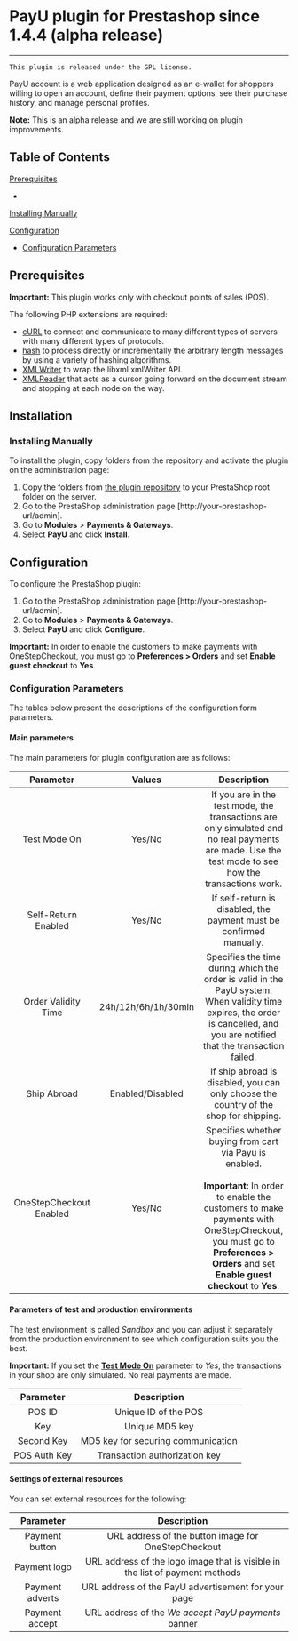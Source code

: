 # PayU plugin for Prestashop since 1.4.4  (alpha release)
-------
``This plugin is released under the GPL license.``

PayU account is a web application designed as an e-wallet for shoppers willing to open an account, 
define their payment options, see their purchase history, and manage personal profiles.

**Note:** This is an alpha release and we are still working on plugin improvements.

## Table of Contents

[Prerequisites][1] <br />
<!--[Installation][2]-->
 * 
[Installing Manually][2.1]

<!--* [Installing from admin page][2.2]-->

[Configuration][3]
* [Configuration Parameters][3.1]


## Prerequisites

**Important:** This plugin works only with checkout points of sales (POS).

The following PHP extensions are required:

* [cURL][ext2] to connect and communicate to many different types of servers with many different types of protocols.
* [hash][ext3] to process directly or incrementally the arbitrary length messages by using a variety of hashing algorithms.
* [XMLWriter][ext4] to wrap the libxml xmlWriter API.
* [XMLReader][ext5] that acts as a cursor going forward on the document stream and stopping at each node on the way.

## Installation

<!--There are two ways in which you can install the plugin:

* [manual installation][2.1] by copying and pasting folders from the repository
* [installation from the admin page][2.2]

See the sections below to find out about steps for each of the procedures.-->

### Installing Manually

To install the plugin, copy folders from the repository and activate the plugin on the administration page:

1. Copy the folders from [the plugin repository][ext1] to your PrestaShop root folder on the server.
2. Go to the PrestaShop administration page [http://your-prestashop-url/admin].
3. Go to **Modules** > **Payments & Gateways**.
4. Select **PayU** and click **Install**.


<!--### Installing from the administration page

PrestaShop allows you to install the plugin from the administration page. -->


## Configuration

To configure the PrestaShop plugin:

1. Go to the PrestaShop administration page [http://your-prestashop-url/admin].
2. Go to **Modules** > **Payments & Gateways**.
3. Select **PayU** and click **Configure**.

**Important:** In order to enable the customers to make payments with OneStepCheckout, you must go to **Preferences > Orders** and set **Enable guest checkout** to **Yes**.

### Configuration Parameters

The tables below present the descriptions of the configuration form parameters.

#### Main parameters

The main parameters for plugin configuration are as follows:

| Parameter | Values | Description | 
|:---------:|:------:|:-----------:|
|Test Mode On|Yes/No|If you are in the test mode, the transactions are only simulated and no real payments are made. Use the test mode to see how the transactions work.|
|Self-Return Enabled|Yes/No|If self-return is disabled, the payment must be confirmed manually.|
|Order Validity Time|24h/12h/6h/1h/30min|Specifies the time during which the order is valid in the PayU system. When validity time expires, the order is cancelled, and you are notified that the transaction failed.|
|Ship Abroad|Enabled/Disabled|If ship abroad is disabled, you can only choose the country of the shop for shipping.|
|OneStepCheckout Enabled|Yes/No|Specifies whether buying from cart via Payu is enabled. <br><br> **Important:** In order to enable the customers to make payments with OneStepCheckout, you must go to **Preferences > Orders** and set **Enable guest checkout** to **Yes**.|

#### Parameters of test and production environments

The test environment is called *Sandbox* and you can adjust it separately from the production environment to see which configuration suits you the best.
<!--To check the values of the parameters below, go to **Administration Panel** > **My shops** > **Your shop** > **POS** and click the name of a given POS.
-->
**Important:** If you set the [**Test Mode On**][3.1.1] parameter to *Yes*, the transactions in your shop are only simulated. No real payments are made.

| Parameter | Description | 
|:---------:|:-----------:|
|POS ID|Unique ID of the POS|
|Key|Unique MD5 key
|Second Key| MD5 key for securing communication|
|POS Auth Key|Transaction authorization key|

#### Settings of external resources

You can set external resources for the following:

| Parameter |Description | 
|:---------:|:-----------:|
|Payment button|URL address of the button image for OneStepCheckout|
|Payment logo|URL address of the logo image that is visible in the list of payment methods|
|Payment adverts|URL address of the PayU advertisement for your page|
|Payment accept|URL address of the *We accept PayU payments* banner|

<!--LINKS-->

<!--topic urls:-->

[1]: https://github.com/PayU/plugin_prestashop#prerequisites
[2]: https://github.com/PayU/plugin_prestashop#installation
[2.1]: https://github.com/PayU/plugin_prestashop#installing-manually
[2.2]: https://github.com/PayU/plugin_prestashop#installing-from-admin-page
[3]: https://github.com/PayU/plugin_prestashop#configuration
[3.1]: https://github.com/PayU/plugin_prestashop#configuration-parameters
[3.1.1]: https://github.com/PayU/plugin_prestashop#main-parameters
[3.1.2]: https://github.com/PayU/plugin_prestashop#parameters-of-production-and-test-environments
[3.1.3]: https://github.com/PayU/plugin_prestashop#settings-of-external-resources


<!--external links:-->

[ext1]: https://github.com/PayU/plugin_prestashop_144
[ext2]: http://php.net/manual/en/book.curl.php
[ext3]: http://php.net/manual/en/book.hash.php
[ext4]: http://php.net/manual/en/book.xmlwriter.php
[ext5]: http://php.net/manual/en/book.xmlreader.php

<!--images:-->
